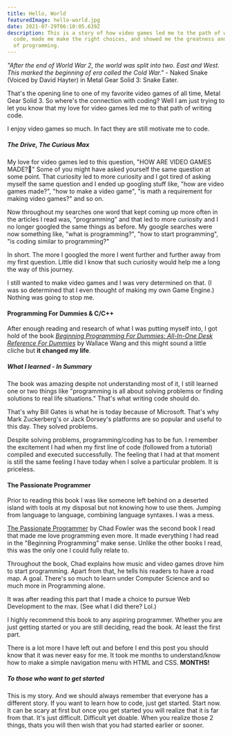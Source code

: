 ```yaml
---
title: Hello, World
featuredImage: hello-world.jpg
date: 2021-07-29T06:10:05.639Z
description: This is a story of how video games led me to the path of writing
  code, made me make the right choices, and showed me the greatness and beauty
  of programming.
---
```

*"After the end of World War 2, the world was split into two. East and West. This marked the beginning of era called the Cold War."* - Naked Snake (Voiced by David Hayter) in Metal Gear Solid 3: Snake Eater.

That's the opening line to one of my favorite video games of all time, Metal Gear Solid 3. So where's the connection with coding? Well I am just trying to let you know that my love for video games led me to that path of writing code.

I enjoy video games so much. In fact they are still motivate me to code.

##### The Drive, The Curious Max

My love for video games led to this question, "HOW ARE VIDEO GAMES MADE?🤔" Some of you might have asked yourself the same question at some point. That curiosity led to more curiosity and I got tired of asking myself the same question and I ended up googling stuff like, "how are video games made?", "how to make a video game", "is math a requirement for making video games?" and so on.

Now throughout my searches one word that kept coming up more often in the articles I read was, "programming" and that led to more curiosity and I no longer googled the same things as before. My google searches were now something like, "what is programming?", "how to start programming", "is coding similar to programming?"

In short. The more I googled the more I went further and further away from my first question. Little did I know that such curiosity would help me a long the way of this journey.

I still wanted to make video games and I was very determined on that. (I was so determined that I even thought of making my own Game Engine.) Nothing was going to stop me.

#### Programming For Dummies & C/C++

After enough reading and research of what I was putting myself into, I got hold of the book <a href="https://www.dummies.com/programming/beginning-programming-for-dummies-4th-edition/" target="_blank">*Beginning Programming For Dummies: All-In-One Desk Reference For Dummies*</a> by Wallace Wang and this might sound a little cliche but **it changed my life**.

##### What I learned - In Summary

The book was amazing despite not understanding most of it, I still learned one or two things like "programming is all about solving problems or finding solutions to real life situations." That's what writing code should do.

That's why Bill Gates is what he is today because of Microsoft. That's why Mark Zuckerberg's or Jack Dorsey's platforms are so popular and useful to this day. They solved problems.

Despite solving problems, programming/coding has to be fun. I remember the excitement I had when my first line of code (followed from a tutorial) compiled and executed successfully. The feeling that I had at that moment is still the same feeling I have today when I solve a particular problem. It is priceless.

#### The Passionate Programmer

Prior to reading this book I was like someone left behind on a deserted island with tools at my disposal but not knowing how to use them. Jumping from language to language, combining language syntaxes. I was a mess.

<a href="https://www.amazon.com/Passionate-Programmer-Remarkable-Development-Pragmatic/dp/1934356344/ref=sr_1_1?dchild=1&keywords=The+Passionate+Programmer&qid=1611238225&sr=8-1" target="_blank">The Passionate Programmer</a> by Chad Fowler was the second book I read that made me love programming even more. It made everything I had read in the "Beginning Programming" make sense. Unlike the other books I read, this was the only one I could fully relate to.

Throughout the book, Chad explains how music and video games drove him to start programming. Apart from that, he tells his readers to have a road map. A goal. There's so much to learn under Computer Science and so much more in Programming alone.

It was after reading this part that I made a choice to pursue Web Development to the max. (See what I did there? Lol.)

I highly recommend this book to any aspiring programmer. Whether you are just getting started or you are still deciding, read the book. At least the first part.

There is a lot more I have left out and before I end this post you should know that it was never easy for me. It took me months to understand/know how to make a simple navigation menu with HTML and CSS. **MONTHS!**

##### To those who want to get started

This is my story. And we should always remember that everyone has a different story. If you want to learn how to code, just get started. Start now. It can be scary at first but once you get started you will realize that it is far from that. It's just difficult. Difficult yet doable. When you realize those 2 things, thats you will then wish that you had started earlier or sooner.